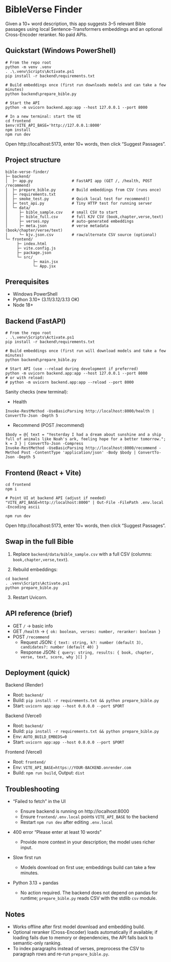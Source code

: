 BibleVerse Finder
=================

Given a 10+ word description, this app suggests 3–5 relevant Bible passages using local Sentence-Transformers embeddings and an optional Cross-Encoder reranker. No paid APIs.

Quickstart (Windows PowerShell)
-------------------------------

```pwsh
# From the repo root
python -m venv .venv
. .\.venv\Scripts\Activate.ps1
pip install -r backend\requirements.txt

# Build embeddings once (first run downloads models and can take a few minutes)
python backend\prepare_bible.py

# Start the API
python -m uvicorn backend.app:app --host 127.0.0.1 --port 8000

# In a new terminal: start the UI
cd frontend
$env:VITE_API_BASE='http://127.0.0.1:8000'
npm install
npm run dev
```

Open http://localhost:5173, enter 10+ words, then click “Suggest Passages”.

Project structure
-----------------

```
bible-verse-finder/
├─ backend/
│  ├─ app.py                 # FastAPI app (GET /, /health, POST /recommend)
│  ├─ prepare_bible.py       # Build embeddings from CSV (runs once)
│  ├─ requirements.txt
│  ├─ smoke_test.py          # Quick local test for recommend()
│  ├─ test_api.py            # Tiny HTTP test for running server
│  └─ data/
│     ├─ bible_sample.csv    # small CSV to start
│     ├─ bible_full.csv      # full KJV CSV (book,chapter,verse,text)
│     ├─ verses.npy          # auto-generated embeddings
│     ├─ meta.json           # verse metadata (book/chapter/verse/text)
│     └─ kjv.json.csv        # raw/alternate CSV source (optional)
└─ frontend/
	 ├─ index.html
	 ├─ vite.config.js
	 ├─ package.json
	 └─ src/
			├─ main.jsx
			└─ App.jsx
```

Prerequisites
-------------

- Windows PowerShell
- Python 3.10+ (3.11/3.12/3.13 OK)
- Node 18+

Backend (FastAPI)
-----------------

```pwsh
# From the repo root
. .\.venv\Scripts\Activate.ps1
pip install -r backend\requirements.txt

# Build embeddings once (first run will download models and take a few minutes)
python backend\prepare_bible.py

# Start API (use --reload during development if preferred)
python -m uvicorn backend.app:app --host 127.0.0.1 --port 8000
# or with reload:
# python -m uvicorn backend.app:app --reload --port 8000
```

Sanity checks (new terminal):

- Health
```pwsh
Invoke-RestMethod -UseBasicParsing http://localhost:8000/health | ConvertTo-Json -Depth 5
```

- Recommend (POST /recommend)
```pwsh
$body = @{ text = "Yesterday I had a dream about sunshine and a ship full of animals like Noah's ark, feeling hope for a better tomorrow."; k = 3 } | ConvertTo-Json -Compress
Invoke-RestMethod -UseBasicParsing http://localhost:8000/recommend -Method Post -ContentType 'application/json' -Body $body | ConvertTo-Json -Depth 5
```

Frontend (React + Vite)
-----------------------

```pwsh
cd frontend
npm i

# Point UI at backend API (adjust if needed)
"VITE_API_BASE=http://localhost:8000" | Out-File -FilePath .env.local -Encoding ascii

npm run dev
```

Open http://localhost:5173, enter 10+ words, then click “Suggest Passages”.

Swap in the full Bible
----------------------

1) Replace `backend/data/bible_sample.csv` with a full CSV (columns: `book,chapter,verse,text`).

2) Rebuild embeddings:
```pwsh
cd backend
. .venv\Scripts\Activate.ps1
python prepare_bible.py
```

3) Restart Uvicorn.

API reference (brief)
---------------------

- GET `/` → basic info
- GET `/health` → `{ ok: boolean, verses: number, reranker: boolean }`
- POST `/recommend`
	- Request JSON: `{ text: string, k?: number (default 3), candidates?: number (default 40) }`
	- Response JSON: `{ query: string, results: { book, chapter, verse, text, score, why }[] }`

Deployment (quick)
------------------

Backend (Render)
- Root: `backend/`
- Build: `pip install -r requirements.txt && python prepare_bible.py`
- Start: `uvicorn app:app --host 0.0.0.0 --port $PORT`

Backend (Vercel)
- Root: `backend/`
- Build: `pip install -r requirements.txt && python prepare_bible.py`
- Env: `AUTO_BUILD_EMBEDS=0`
- Start: `uvicorn app:app --host 0.0.0.0 --port $PORT`

Frontend (Vercel)
- Root: `frontend/`
- Env: `VITE_API_BASE=https://YOUR-BACKEND.onrender.com`
- Build: `npm run build`, Output: `dist`

Troubleshooting
---------------

- “Failed to fetch” in the UI
	- Ensure backend is running on http://localhost:8000
	- Ensure `frontend/.env.local` points `VITE_API_BASE` to the backend
	- Restart `npm run dev` after editing `.env.local`

- 400 error “Please enter at least 10 words”
	- Provide more context in your description; the model uses richer input.

- Slow first run
	- Models download on first use; embeddings build can take a few minutes.

- Python 3.13 + pandas
	- No action required. The backend does not depend on pandas for runtime; `prepare_bible.py` reads CSV with the stdlib `csv` module.

Notes
-----

- Works offline after first model download and embedding build.
- Optional reranker (Cross-Encoder) loads automatically if available; if loading fails due to memory or dependencies, the API falls back to semantic-only ranking.
- To index paragraphs instead of verses, preprocess the CSV to paragraph rows and re-run `prepare_bible.py`.
